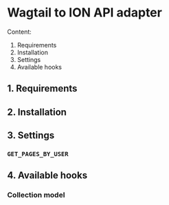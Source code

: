 # Wagtail to ION API adapter

Content:

1. Requirements
2. Installation
3. Settings
4. Available hooks

## 1. Requirements

## 2. Installation

## 3. Settings

### `GET_PAGES_BY_USER`

## 4. Available hooks

### Collection model

